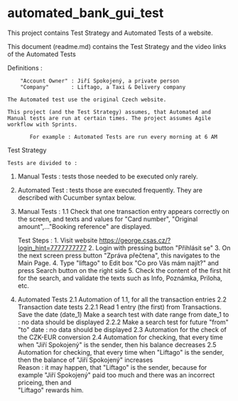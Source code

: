 # automated_bank_gui_test

This project contains Test Strategy and Automated Tests of a website. 

This document (readme.md) contains the Test Strategy and the video links of the Automated Tests

   Definitions :

        "Account Owner" : Jiří Spokojený, a private person
        "Company"       : Liftago, a Taxi & Delivery company

    The Automated test use the original Czech website. 
    
    This project (and the Test Strategy) assumes, that Automated and Manual tests are run at certain times. The project assumes Agile workflow with Sprints.
    
           For example : Automated Tests are run every morning at 6 AM
           
Test Strategy

    Tests are divided to : 

1. Manual Tests   : tests those needed to be executed only rarely.
 
2. Automated Test : tests those are executed frequently. They are described with Cucumber syntax below.


1. Manual Tests : 
    1.1   Check that one transaction entry appears correctly on the screen, and texts and values for "Card number", "Original amount",..."Booking             reference" are displayed.

    Test Steps : 
                 1. Visit website https://george.csas.cz/?login_hint=7777777777 
                 2. Login with pressing button "Přihlásit se"
                 3. On the next screen press button "Zpráva přečtena", this navigates to the Main Page.
                 4. Type "liftago" to Edit box "Co pro Vás mám najít?" and press Search button on the right side 
                 5. Check the content of the first hit for the search, and validate the texts such as Info, Poznámka, Priloha, etc.
                     
             




    
2. Automated Tests
    2.1  Automation of 1.1, for all the transaction entries
    2.2  Transaction date tests
         2.2.1  Read 1 entry (the first) from Transactions. Save the date (date_1)
                Make a search test with date range from date_1 to <earlier date>   : no data should be displayed
         2.2.2  Make a search test for future "from" "to" date :  no data should be displayed
    2.3  Automation for the check of the CZK-EUR conversion
    2.4  Automation for checking, that every time when "Jiří Spokojený"  is the sender, then his balance decreases 
    2.5  Automation for checking, that every time when "Liftago" is the sender, then the balance of "Jiří Spokojený" increases    
         Reason : it may happen, that "Liftago" is the sender, because for example "Jiří Spokojený" paid too much and there was an incorrect priceing, then and    
                  "Liftago" rewards him. 
